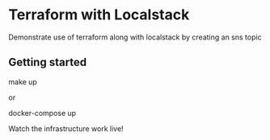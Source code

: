 # Terraform with Localstack

Demonstrate use of terraform along with localstack by creating an sns topic

## Getting started

make up

or

docker-compose up

Watch the infrastructure work live!
